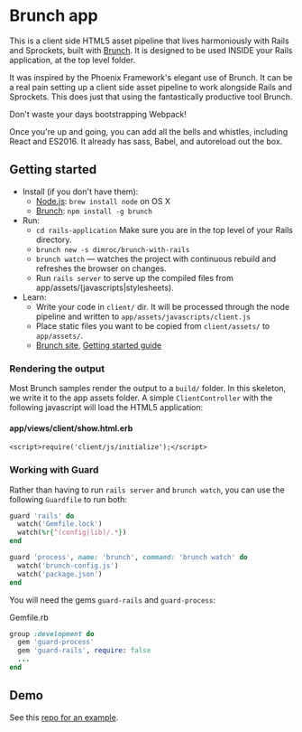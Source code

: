 # Brunch app

This is a client side HTML5 asset pipeline that lives harmoniously with Rails
and Sprockets, built with [Brunch](http://brunch.io). It is designed to be used INSIDE your
Rails application, at the top level folder.

It was inspired by the Phoenix Framework's elegant use of Brunch.
It can be a real pain setting up a client side asset pipeline to work
alongside Rails and Sprockets. This does just that using the fantastically
productive tool Brunch.

Don't waste your days bootstrapping Webpack!

Once you're up and going, you can add all the bells and whistles,
including React and ES2016. It already has sass, Babel, and autoreload out the box.

## Getting started
* Install (if you don't have them):
    * [Node.js](http://nodejs.org): `brew install node` on OS X
    * [Brunch](http://brunch.io): `npm install -g brunch`
* Run:
    * `cd rails-application` Make sure you are in the top level of your Rails directory.
    * `brunch new -s dimroc/brunch-with-rails`
    * `brunch watch` — watches the project with continuous rebuild and refreshes the browser on changes.
    * Run `rails server` to serve up the compiled files from app/assets/(javascripts|stylesheets).
* Learn:
    * Write your code in `client/` dir. It will be processed through the node pipeline and written to `app/assets/javascripts/client.js`
    * Place static files you want to be copied from `client/assets/` to `app/assets/`.
    * [Brunch site](http://brunch.io), [Getting started guide](https://github.com/brunch/brunch-guide#readme)


### Rendering the output

Most Brunch samples render the output to a `build/` folder. In this skeleton, we write it to the app assets folder.
A simple `ClientController` with the following javascript will load the HTML5 application:

#### app/views/client/show.html.erb

```erb
<script>require('client/js/initialize');</script>

```

### Working with Guard

Rather than having to run `rails server` and `brunch watch`, you can use the following `Guardfile` to run both:


```ruby
guard 'rails' do
  watch('Gemfile.lock')
  watch(%r{^(config|lib)/.*})
end

guard 'process', name: 'brunch', command: 'brunch watch' do
  watch('brunch-config.js')
  watch('package.json')
end
```

You will need the gems `guard-rails` and `guard-process`:

Gemfile.rb

```ruby
group :development do
  gem 'guard-process'
  gem 'guard-rails', require: false
  ...
end
```


## Demo

See this [repo for an example](https://github.com/dimroc/brunch-with-rails-demo.git).


